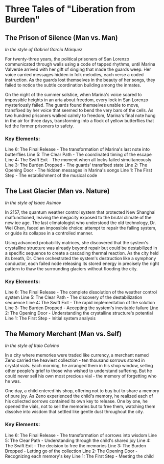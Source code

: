 # Three Tales of "Liberation from Burden"

## The Prison of Silence (Man vs. Man)
*In the style of Gabriel García Márquez*

For twenty-three years, the political prisoners of San Lorenzo communicated through walls using a code of tapped rhythms, until Marina Valverde arrived with her gift of singing that made the guards weep. Her voice carried messages hidden in folk melodies, each verse a coded instruction. As the guards lost themselves in the beauty of her songs, they failed to notice the subtle coordination building among the inmates.

On the night of the summer solstice, when Marina's voice soared to impossible heights in an aria about freedom, every lock in San Lorenzo mysteriously failed. The guards found themselves unable to move, transfixed by her voice that seemed to bend the very bars of the cells. As two hundred prisoners walked calmly to freedom, Marina's final note hung in the air for three days, transforming into a flock of yellow butterflies that led the former prisoners to safety.

### Key Elements:
Line 6: The Final Release - The transformation of Marina's last note into butterflies
Line 5: The Clear Path - The coordinated timing of the escape
Line 4: The Swift Exit - The moment when all locks failed simultaneously
Line 3: The Burden Dropped - The guards' transfixed state
Line 2: The Opening Door - The hidden messages in Marina's songs
Line 1: The First Step - The establishment of the musical code

## The Last Glacier (Man vs. Nature)
*In the style of Isaac Asimov*

In 2157, the quantum weather control system that protected New Shanghai malfunctioned, leaving the megacity exposed to the brutal climate of the new ice age. The last climatologist who understood the old technology, Dr. Wei Chen, faced an impossible choice: attempt to repair the failing system, or guide its collapse in a controlled manner.

Using advanced probability matrices, she discovered that the system's crystalline structure was already beyond repair but could be destabilized in a specific sequence to create a cascading thermal reaction. As the city held its breath, Dr. Chen orchestrated the system's destruction like a symphony conductor, each failed node releasing its stored energy in precisely the right pattern to thaw the surrounding glaciers without flooding the city.

### Key Elements:
Line 6: The Final Release - The complete dissolution of the weather control system
Line 5: The Clear Path - The discovery of the destabilization sequence
Line 4: The Swift Exit - The rapid implementation of the solution
Line 3: The Burden Dropped - Accepting the system's inevitable failure
Line 2: The Opening Door - Understanding the crystalline structure's potential
Line 1: The First Step - Initial system analysis

## The Memory Merchant (Man vs. Self)
*In the style of Italo Calvino*

In a city where memories were traded like currency, a merchant named Zeno carried the heaviest collection - ten thousand sorrows stored in crystal vials. Each morning, he arranged them in his shop window, selling other people's grief to those who wished to understand suffering. But he could never sell his own most precious vial - the memory of forgetting who he was.

One day, a child entered his shop, offering not to buy but to share a memory of pure joy. As Zeno experienced the child's memory, he realized each of his collected sorrows contained its own key to release. One by one, he opened the vials, not to sell the memories but to free them, watching them dissolve into wisdom that settled like gentle dust throughout the city.

### Key Elements:
Line 6: The Final Release - The transformation of sorrows into wisdom
Line 5: The Clear Path - Understanding through the child's shared joy
Line 4: The Swift Exit - The decision to free the memories
Line 3: The Burden Dropped - Letting go of the collection
Line 2: The Opening Door - Recognizing each memory's key
Line 1: The First Step - Meeting the child